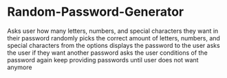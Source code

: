 # Random-Password-Generator
Asks user how many letters, numbers, and special characters they want in their password
randomly picks the correct amount of letters, numbers, and special characters from the options
displays the password to the user
asks the user if they want another password
asks the user conditions of the password again
keep providing passwords until user does not want anymore
